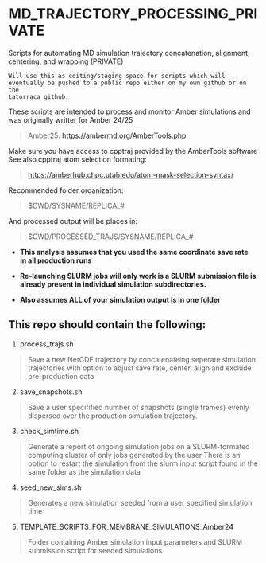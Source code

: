 # MD_TRAJECTORY_PROCESSING_PRIVATE
Scripts for automating MD simulation trajectory concatenation, alignment, centering, and wrapping (PRIVATE)

```
Will use this as editing/staging space for scripts which will       
eventually be pushed to a public repo either on my own github or on the  
Latorraca github.                                                   
```

These scripts are intended to process and monitor Amber simulations
and was originally writter for Amber 24/25
> Amber25: https://ambermd.org/AmberTools.php 
 
Make sure you have access to cpptraj provided by the AmberTools software                                    
See also cpptraj atom selection formating:
> https://amberhub.chpc.utah.edu/atom-mask-selection-syntax/ 

Recommended folder organization:                                           
> $CWD/SYSNAME/REPLICA_#                            

And processed output will be places in:                                    
> $CWD/PROCESSED_TRAJS/SYSNAME/REPLICA_#            
                                                                           
* **This analysis assumes that you used the same coordinate save rate      
    in all production runs**
                                                                             
* **Re-launching SLURM jobs will only work is a SLURM submission file is     
    already present in individual simulation subdirectories.**                 
                                                                             
* **Also assumes ALL of your simulation output is in one folder**    


This repo should contain the following:
-------------------------------------------------------------------

1. process_trajs.sh 
> Save a new NetCDF trajectory by concatenateing seperate simulation trajectories
  with option to adjust save rate, center, align and exclude pre-production data

2. save_snapshots.sh
> Save a user specifified number of snapshots (single frames) evenly dispersed 
  over the production simulation trajectory.

3. check_simtime.sh
> Generate a report of ongoing simulation jobs on a SLURM-formated computing cluster
  of only jobs generated by the user 
  There is an option to restart the simulation from the slurm input script
  found in the same folder as the simulation data

4. seed_new_sims.sh
> Generates a new simulation seeded from a user specified simulation time

5. TEMPLATE_SCRIPTS_FOR_MEMBRANE_SIMULATIONS_Amber24    
> Folder containing Amber simulation input parameters and SLURM submission script for
  seeded simulations
